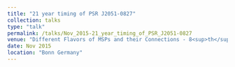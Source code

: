```yaml
---
title: "21 year timing of PSR J2051-0827"
collection: talks
type: "talk"
permalink: /talks/Nov_2015-21_year_timing_of_PSR_J2051-0827
venue: "Different Flavors of MSPs and their Connections - 8<sup>th</sup> BONN workshop"
date: Nov 2015
location: "Bonn Germany"
---
```

